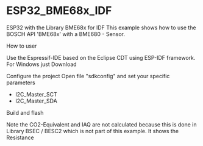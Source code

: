 # ESP32_BME68x_IDF
ESP32 with the Library BME68x for IDF
This example shows how to use the BOSCH API 'BME68x' with a BME680 - Sensor.

How to user

Use the Espressif-IDE based on the Eclipse CDT using ESP-IDF framework.
For Windows just Download 

Configure the project
Open file "sdkconfig" and set your specific parameters
- I2C_Master_SCT 
- I2C_Master_SDA

Build and flash

Note the CO2-Equivalent and IAQ are not calculated because this is done in Library BSEC / BESC2 which is not part of this example. It shows the Resistance 
